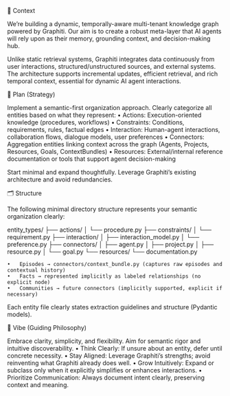 🌟 Context

We’re building a dynamic, temporally-aware multi-tenant knowledge graph powered by Graphiti. Our aim is to create a robust meta-layer that AI agents will rely upon as their memory, grounding context, and decision-making hub.

Unlike static retrieval systems, Graphiti integrates data continuously from user interactions, structured/unstructured sources, and external systems. The architecture supports incremental updates, efficient retrieval, and rich temporal context, essential for dynamic AI agent interactions.

🚀 Plan (Strategy)

Implement a semantic-first organization approach. Clearly categorize all entities based on what they represent:
	•	Actions: Execution-oriented knowledge (procedures, workflows)
	•	Constraints: Conditions, requirements, rules, factual edges
	•	Interaction: Human-agent interactions, collaboration flows, dialogue models, user preferences
	•	Connectors: Aggregation entities linking context across the graph (Agents, Projects, Resources, Goals, ContextBundles)
	•	Resources: External/internal reference documentation or tools that support agent decision-making

Start minimal and expand thoughtfully. Leverage Graphiti’s existing architecture and avoid redundancies.

🗂️ Structure

The following minimal directory structure represents your semantic organization clearly:

entity_types/
├── actions/
│   └── procedure.py
├── constraints/
│   └── requirement.py
├── interaction/
│   ├── interaction_model.py
│   └── preference.py
├── connectors/
│   ├── agent.py
│   ├── project.py
│   ├── resource.py
│   └── goal.py
└── resources/
    └── documentation.py

	•	Episodes → connectors/context_bundle.py (captures raw episodes and contextual history)
	•	Facts → represented implicitly as labeled relationships (no explicit node)
	•	Communities → future connectors (implicitly supported, explicit if necessary)

Each entity file clearly states extraction guidelines and structure (Pydantic models).

🌈 Vibe (Guiding Philosophy)

Embrace clarity, simplicity, and flexibility. Aim for semantic rigor and intuitive discoverability.
	•	Think Clearly: If unsure about an entity, defer until concrete necessity.
	•	Stay Aligned: Leverage Graphiti’s strengths; avoid reinventing what Graphiti already does well.
	•	Grow Intuitively: Expand or subclass only when it explicitly simplifies or enhances interactions.
	•	Prioritize Communication: Always document intent clearly, preserving context and meaning.